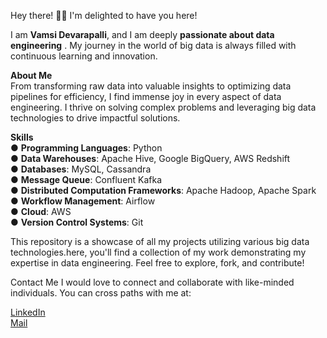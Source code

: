 Hey there! 🙋‍♂️ I'm delighted to have you here! 

I am **Vamsi Devarapalli**, and I am deeply **passionate about data engineering** . My journey in the world of big data is always filled with continuous learning and innovation.


**About Me**<br/>
From transforming raw data into valuable insights to optimizing data pipelines for efficiency, I find immense joy in every aspect of data engineering. I thrive on solving complex problems and leveraging big data technologies to drive impactful solutions.


**Skills**<br/>
● **Programming Languages**: Python<br/>
● **Data Warehouses**: Apache Hive, Google BigQuery, AWS Redshift<br/>
● **Databases**: MySQL, Cassandra<br/>
● **Message Queue**: Confluent Kafka<br/>
● **Distributed Computation Frameworks**: Apache Hadoop, Apache Spark<br/>
● **Workflow Management**: Airflow<br/>
● **Cloud**: AWS<br/>
● **Version Control Systems**: Git<br/>


This repository is a showcase of all my projects utilizing various big data technologies.here, you'll find a collection of my work demonstrating my expertise in data engineering. Feel free to explore, fork, and contribute!

Contact Me
I would love to connect and collaborate with like-minded individuals. You can cross paths with me at:

[LinkedIn](linkedin.com/in/vamsi-devarapalli)<br/>
[Mail](vvitvamsi@gmail.com)
